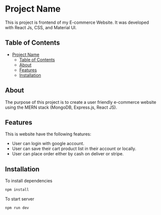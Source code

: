# Project Name

This is project is frontend of my E-commerce Website. It was developed with React Js, CSS, and Material UI.

## Table of Contents

- [Project Name](#project-name)
  - [Table of Contents](#table-of-contents)
  - [About](#about)
  - [Features](#features)
  - [Installation](#installation)

## About

The purpose of this project is to create a user friendly e-commerce website using the MERN stack (MongoDB, Express.js, React JS).

## Features

This is website have the following features:

- User can login with google account.
- User can save their cart product list in their account or locally.
- User can place order either by cash on deliver or stripe.

## Installation

To install dependencies

```bash
npm install
```

To start server

```bash
npm run dev
```
